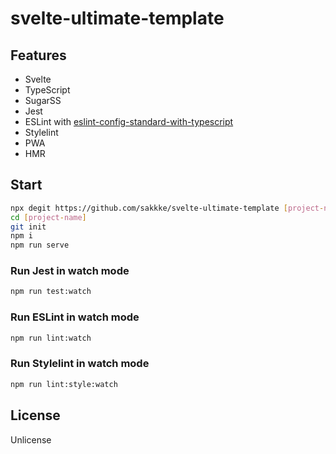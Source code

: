 # svelte-ultimate-template

## Features

- Svelte
- TypeScript
- SugarSS
- Jest
- ESLint with [eslint-config-standard-with-typescript](https://github.com/standard/eslint-config-standard-with-typescript)
- Stylelint
- PWA
- HMR

## Start

```sh
npx degit https://github.com/sakkke/svelte-ultimate-template [project-name]
cd [project-name]
git init
npm i
npm run serve
```

### Run Jest in watch mode

```sh
npm run test:watch
```

### Run ESLint in watch mode

```sh
npm run lint:watch
```

### Run Stylelint in watch mode

```sh
npm run lint:style:watch
```

## License

Unlicense